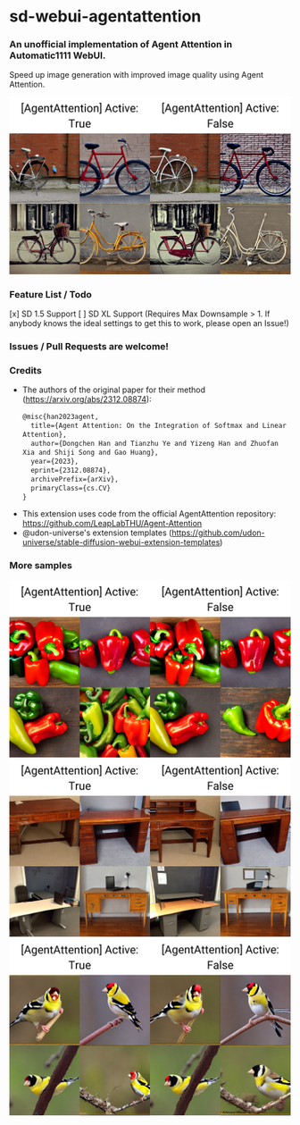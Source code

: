 # sd-webui-agentattention
### An unofficial implementation of Agent Attention in Automatic1111 WebUI.
Speed up image generation with improved image quality using Agent Attention. 

![image](samples/xyz_grid-2419-1-bicycle.png)

### Feature List / Todo
[x] SD 1.5 Support
[ ] SD XL Support (Requires Max Downsample > 1. If anybody knows the ideal settings to get this to work, please open an Issue!)

### Issues / Pull Requests are welcome!

### Credits
- The authors of the original paper for their method (https://arxiv.org/abs/2312.08874):
	```
	@misc{han2023agent,
      title={Agent Attention: On the Integration of Softmax and Linear Attention}, 
      author={Dongchen Han and Tianzhu Ye and Yizeng Han and Zhuofan Xia and Shiji Song and Gao Huang},
      year={2023},
      eprint={2312.08874},
      archivePrefix={arXiv},
      primaryClass={cs.CV}
	}
	```
- This extension uses code from the official AgentAttention repository: https://github.com/LeapLabTHU/Agent-Attention
- @udon-universe's extension templates (https://github.com/udon-universe/stable-diffusion-webui-extension-templates)

### More samples 

![image](samples/xyz_grid-2418-1-bell%20pepper.png)
![image](samples/xyz_grid-2415-1-desk.png)
![image](samples/xyz_grid-2417-1-goldfinch,%20Carduelis%20carduelis.png)
